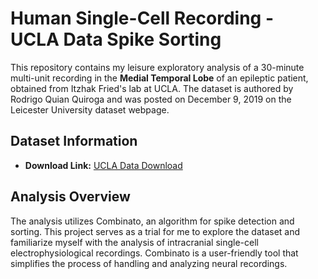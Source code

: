 # Human Single-Cell Recording - UCLA Data Spike Sorting

This repository contains my leisure exploratory analysis of a 30-minute multi-unit recording in the **Medial Temporal Lobe** of an epileptic patient, obtained from Itzhak Fried's lab at UCLA. The dataset is authored by Rodrigo Quian Quiroga and was posted on December 9, 2019 on the Leicester University dataset webpage.

## Dataset Information

- **Download Link:** [UCLA Data Download](https://figshare.le.ac.uk/articles/dataset/Dataset_Human_single-cell_recording/11302427/1?file=20031056)

## Analysis Overview

The analysis utilizes Combinato, an algorithm for spike detection and sorting. This project serves as a trial for me to explore the dataset and familiarize myself with the analysis of intracranial single-cell electrophysiological recordings. Combinato is a user-friendly tool that simplifies the process of handling and analyzing neural recordings.
